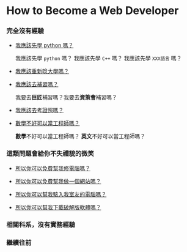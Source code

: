 # How to Become a Web Developer

### 完全沒有經驗

* [我應該先學 python 嗎？](#)

  我應該先學 `python` 嗎？ 我應該先學 `C++` 嗎？ 我應該先學 `XXX語言` 嗎？
  
* [我應該重新唸大學嗎？](#)

* [我應該去補習嗎？](#)

  我要去**巨匠**補習嗎？我要去**資策會**補習嗎？
  
* [我應該去考證照嗎？](#)

* [數學不好可以當工程師嗎？](#)

  **數學**不好可以當工程師嗎？ **英文**不好可以當工程師嗎？

### 這類問題會給你不失禮貌的微笑

* [所以你可以免費幫我修電腦嗎？](#)

* [所以你可以免費幫我做一個網站嗎？](#)

* [所以你可以幫我駭入我室友的電腦嗎？](#)

* [所以你可以幫我下載破解版軟體嗎？](#)

### 相關科系，沒有實務經驗

### 繼續往前
